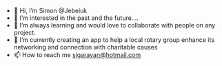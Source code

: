 - 👋 Hi, I’m Simon @Jebeiuk
- 👀 I’m interested in the past and the future....
- 🌱  I’m always learning and would love to collaborate with people on any project.
- 💞️ I’m currently creating an app to help a local rotary group enhance its networking and connection with charitable causes
- 📫 How to reach me sigaravan@hotmail.com

<!---
Jebeiuk/Jebeiuk is a ✨ special ✨ repository because its `README.md` (this file) appears on your GitHub profile.
You can click the Preview link to take a look at your changes.
--->
